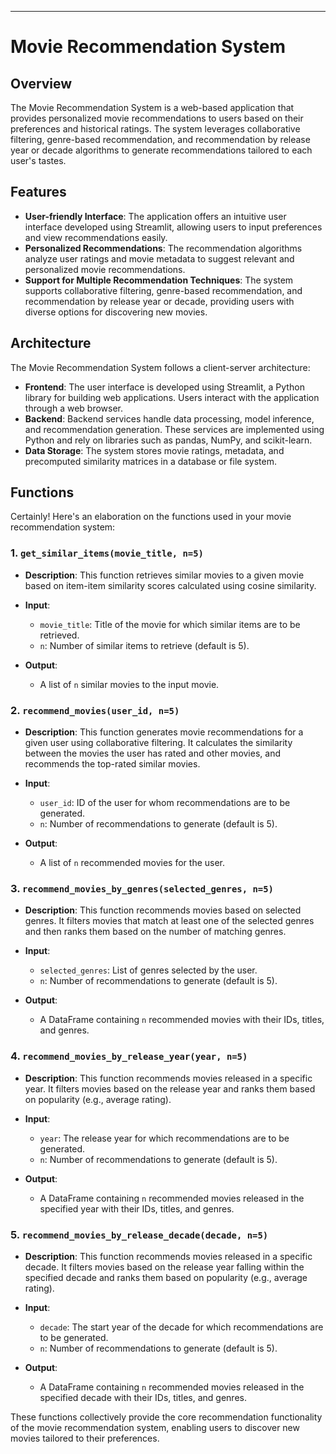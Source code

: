 ---

# Movie Recommendation System

## Overview

The Movie Recommendation System is a web-based application that provides personalized movie recommendations to users based on their preferences and historical ratings. The system leverages collaborative filtering, genre-based recommendation, and recommendation by release year or decade algorithms to generate recommendations tailored to each user's tastes.

## Features

- **User-friendly Interface**: The application offers an intuitive user interface developed using Streamlit, allowing users to input preferences and view recommendations easily.
- **Personalized Recommendations**: The recommendation algorithms analyze user ratings and movie metadata to suggest relevant and personalized movie recommendations.
- **Support for Multiple Recommendation Techniques**: The system supports collaborative filtering, genre-based recommendation, and recommendation by release year or decade, providing users with diverse options for discovering new movies.

## Architecture

The Movie Recommendation System follows a client-server architecture:

- **Frontend**: The user interface is developed using Streamlit, a Python library for building web applications. Users interact with the application through a web browser.
- **Backend**: Backend services handle data processing, model inference, and recommendation generation. These services are implemented using Python and rely on libraries such as pandas, NumPy, and scikit-learn.
- **Data Storage**: The system stores movie ratings, metadata, and precomputed similarity matrices in a database or file system.

## Functions

Certainly! Here's an elaboration on the functions used in your movie recommendation system:

### 1. `get_similar_items(movie_title, n=5)`

- **Description**: This function retrieves similar movies to a given movie based on item-item similarity scores calculated using cosine similarity.
- **Input**:

  - `movie_title`: Title of the movie for which similar items are to be retrieved.
  - `n`: Number of similar items to retrieve (default is 5).

- **Output**:
  - A list of `n` similar movies to the input movie.

### 2. `recommend_movies(user_id, n=5)`

- **Description**: This function generates movie recommendations for a given user using collaborative filtering. It calculates the similarity between the movies the user has rated and other movies, and recommends the top-rated similar movies.

- **Input**:

  - `user_id`: ID of the user for whom recommendations are to be generated.
  - `n`: Number of recommendations to generate (default is 5).

- **Output**:
  - A list of `n` recommended movies for the user.

### 3. `recommend_movies_by_genres(selected_genres, n=5)`

- **Description**: This function recommends movies based on selected genres. It filters movies that match at least one of the selected genres and then ranks them based on the number of matching genres.

- **Input**:

  - `selected_genres`: List of genres selected by the user.
  - `n`: Number of recommendations to generate (default is 5).

- **Output**:
  - A DataFrame containing `n` recommended movies with their IDs, titles, and genres.

### 4. `recommend_movies_by_release_year(year, n=5)`

- **Description**: This function recommends movies released in a specific year. It filters movies based on the release year and ranks them based on popularity (e.g., average rating).

- **Input**:

  - `year`: The release year for which recommendations are to be generated.
  - `n`: Number of recommendations to generate (default is 5).

- **Output**:
  - A DataFrame containing `n` recommended movies released in the specified year with their IDs, titles, and genres.

### 5. `recommend_movies_by_release_decade(decade, n=5)`

- **Description**: This function recommends movies released in a specific decade. It filters movies based on the release year falling within the specified decade and ranks them based on popularity (e.g., average rating).

- **Input**:

  - `decade`: The start year of the decade for which recommendations are to be generated.
  - `n`: Number of recommendations to generate (default is 5).

- **Output**:
  - A DataFrame containing `n` recommended movies released in the specified decade with their IDs, titles, and genres.

These functions collectively provide the core recommendation functionality of the movie recommendation system, enabling users to discover new movies tailored to their preferences.
